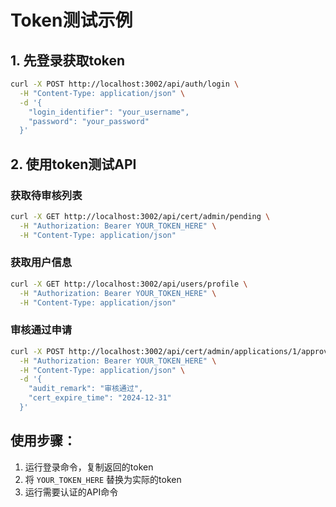 # Token测试示例

## 1. 先登录获取token
```bash
curl -X POST http://localhost:3002/api/auth/login \
  -H "Content-Type: application/json" \
  -d '{
    "login_identifier": "your_username",
    "password": "your_password"
  }'
```

## 2. 使用token测试API

### 获取待审核列表
```bash
curl -X GET http://localhost:3002/api/cert/admin/pending \
  -H "Authorization: Bearer YOUR_TOKEN_HERE" \
  -H "Content-Type: application/json"
```

### 获取用户信息
```bash
curl -X GET http://localhost:3002/api/users/profile \
  -H "Authorization: Bearer YOUR_TOKEN_HERE" \
  -H "Content-Type: application/json"
```

### 审核通过申请
```bash
curl -X POST http://localhost:3002/api/cert/admin/applications/1/approve \
  -H "Authorization: Bearer YOUR_TOKEN_HERE" \
  -H "Content-Type: application/json" \
  -d '{
    "audit_remark": "审核通过",
    "cert_expire_time": "2024-12-31"
  }'
```

## 使用步骤：
1. 运行登录命令，复制返回的token
2. 将 `YOUR_TOKEN_HERE` 替换为实际的token
3. 运行需要认证的API命令